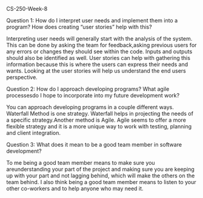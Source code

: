 CS-250-Week-8


Question 1: How do I interpret user needs and implement them into a program? How does creating “user stories” help with this?

Interpreting user needs will generally start with the analysis of the system.  This can be done by asking the team for feedback,asking previous users for any errors or changes they should see within the code.  Inputs and outputs should also be identified as well. User stories can help with gathering this information because this is where the users can express their needs and wants.  Looking at the user stories will help us understand the end users perspective.  

Question 2: How do I approach developing programs? What agile processesdo I hope to incorporate into my future development work?

You can approach developing programs in a couple different ways.  Waterfall Method is one strategy.  Waterfall helps in projecting the needs of a specific strategy.Another method is Agile.  Agile seems to offer a more flexible strategy and it is a more unique way to work with testing, planning and client integration.


Question 3: What does it mean to be a good team member in software development?

To me being a good team member means to make sure you areunderstanding your part of the project and making sure you are keeping up with your part and not lagging behind, which will make the others on the team behind.  I also think being a good team member means to listen to your other co-workers and to help anyone who may need it.
